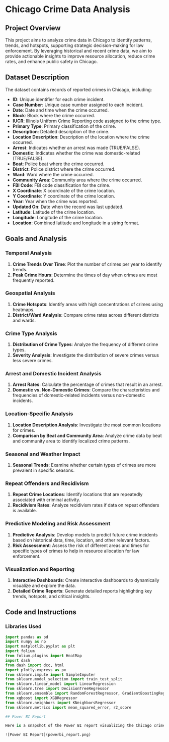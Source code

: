 # Chicago Crime Data Analysis

## Project Overview

This project aims to analyze crime data in Chicago to identify patterns, trends, and hotspots, supporting strategic decision-making for law enforcement. By leveraging historical and recent crime data, we aim to provide actionable insights to improve resource allocation, reduce crime rates, and enhance public safety in Chicago.

## Dataset Description

The dataset contains records of reported crimes in Chicago, including:

- **ID**: Unique identifier for each crime incident.
- **Case Number**: Unique case number assigned to each incident.
- **Date**: Date and time when the crime occurred.
- **Block**: Block where the crime occurred.
- **IUCR**: Illinois Uniform Crime Reporting code assigned to the crime type.
- **Primary Type**: Primary classification of the crime.
- **Description**: Detailed description of the crime.
- **Location Description**: Description of the location where the crime occurred.
- **Arrest**: Indicates whether an arrest was made (TRUE/FALSE).
- **Domestic**: Indicates whether the crime was domestic-related (TRUE/FALSE).
- **Beat**: Police beat where the crime occurred.
- **District**: Police district where the crime occurred.
- **Ward**: Ward where the crime occurred.
- **Community Area**: Community area where the crime occurred.
- **FBI Code**: FBI code classification for the crime.
- **X Coordinate**: X coordinate of the crime location.
- **Y Coordinate**: Y coordinate of the crime location.
- **Year**: Year when the crime was reported.
- **Updated On**: Date when the record was last updated.
- **Latitude**: Latitude of the crime location.
- **Longitude**: Longitude of the crime location.
- **Location**: Combined latitude and longitude in a string format.

## Goals and Analysis

### Temporal Analysis

1. **Crime Trends Over Time**: Plot the number of crimes per year to identify trends.
2. **Peak Crime Hours**: Determine the times of day when crimes are most frequently reported.

### Geospatial Analysis

1. **Crime Hotspots**: Identify areas with high concentrations of crimes using heatmaps.
2. **District/Ward Analysis**: Compare crime rates across different districts and wards.

### Crime Type Analysis

1. **Distribution of Crime Types**: Analyze the frequency of different crime types.
2. **Severity Analysis**: Investigate the distribution of severe crimes versus less severe crimes.

### Arrest and Domestic Incident Analysis

1. **Arrest Rates**: Calculate the percentage of crimes that result in an arrest.
2. **Domestic vs. Non-Domestic Crimes**: Compare the characteristics and frequencies of domestic-related incidents versus non-domestic incidents.

### Location-Specific Analysis

1. **Location Description Analysis**: Investigate the most common locations for crimes.
2. **Comparison by Beat and Community Area**: Analyze crime data by beat and community area to identify localized crime patterns.

### Seasonal and Weather Impact

1. **Seasonal Trends**: Examine whether certain types of crimes are more prevalent in specific seasons.

### Repeat Offenders and Recidivism

1. **Repeat Crime Locations**: Identify locations that are repeatedly associated with criminal activity.
2. **Recidivism Rates**: Analyze recidivism rates if data on repeat offenders is available.

### Predictive Modeling and Risk Assessment

1. **Predictive Analysis**: Develop models to predict future crime incidents based on historical data, time, location, and other relevant factors.
2. **Risk Assessment**: Assess the risk of different areas and times for specific types of crimes to help in resource allocation for law enforcement.

### Visualization and Reporting

1. **Interactive Dashboards**: Create interactive dashboards to dynamically visualize and explore the data.
2. **Detailed Crime Reports**: Generate detailed reports highlighting key trends, hotspots, and critical insights.

## Code and Instructions

### Libraries Used

```python
import pandas as pd
import numpy as np
import matplotlib.pyplot as plt
import folium
from folium.plugins import HeatMap
import dash
from dash import dcc, html
import plotly.express as px
from sklearn.impute import SimpleImputer
from sklearn.model_selection import train_test_split
from sklearn.linear_model import LinearRegression
from sklearn.tree import DecisionTreeRegressor
from sklearn.ensemble import RandomForestRegressor, GradientBoostingRegressor
from xgboost import XGBRegressor
from sklearn.neighbors import KNeighborsRegressor
from sklearn.metrics import mean_squared_error, r2_score

## Power BI Report

Here is a snapshot of the Power BI report visualizing the Chicago crime data:

![Power BI Report](powerbi_report.png)
